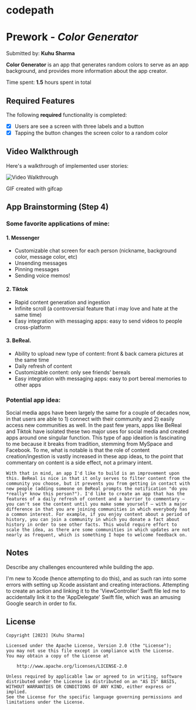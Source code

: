 # codepath
# Prework - *Color Generator*

Submitted by: **Kuhu Sharma**

**Color Generator** is an app that generates random colors to serve as an app background, and provides more information about the app creator. 

Time spent: **1.5** hours spent in total

## Required Features

The following **required** functionality is completed:

- [X] Users are see a screen with three labels and a button
- [X] Tapping the button changes the screen color to a random color
 
## Video Walkthrough

Here's a walkthrough of implemented user stories:

<img src='https://i.imgur.com/ObVFYfE.gif' title='Video Walkthrough' width='' alt='Video Walkthrough' />

GIF created with gifcap


## App Brainstorming (Step 4)
### Some favorite applications of mine: 
#### 1. Messenger 
- Customizable chat screen for each person (nickname, background color, message color, etc)
- Unsending messages 
- Pinning messages 
- Sending voice memos! 

#### 2. Tiktok 
- Rapid content generation and ingestion 
- Infinite scroll (a controversial feature that i may love and hate at the same time)
- Easy integration with messaging apps: easy to send videos to people cross-platform

#### 3. BeReal.  
- Ability to upload new type of content: front & back camera pictures at the same time 
- Daily refresh of content
- Customizable content: only see friends' bereals
- Easy integration with messaging apps: easy to port bereal memories to other apps 

### Potential app idea: 
Social media apps have been largely the same for a couple of decades now, in that users are able to 1) connect with their community and 2) easily access new communities as well. In the past few years, apps like BeReal and Tiktok have isolated these two major uses for social media and created apps around one singular function. This type of app ideation is fascinating to me because it breaks from tradition, stemming from MySpace and Facebook. To me, what is notable is that the role of content creation/ingestion is vastly increased in these app ideas, to the point that commentary on content is a side effect, not a primary intent. 

    With that in mind, an app I'd like to build is an improvement upon this. BeReal is nice in that it only serves to filter content from the community you choose, but it prevents you from getting in contact with new people (adding someone on BeReal prompts the notification "do you *really* know this person?"). I'd like to create an app that has the features of a daily refresh of content and a barrier to commentary — you can't see the content until you make some yourself — with a major difference in that you are joining communities in which everybody has a common interest. For example, if you enjoy content about a period of history, you can join a community in which you donate a fact about history in order to see other facts. This would require effort to scale the idea, as there are some communities in which updates are not nearly as frequent, which is something I hope to welcome feedback on. 


## Notes

Describe any challenges encountered while building the app.

I'm new to Xcode (hence attempting to do this), and as such ran into some errors with setting up Xcode assistant and creating interactions. Attempting to create an action and linking it to the 'ViewController' Swift file led me to accidentally link it to the 'AppDelegate' Swift file, which was an amusing Google search in order to fix. 


## License

    Copyright [2023] [Kuhu Sharma]

    Licensed under the Apache License, Version 2.0 (the "License");
    you may not use this file except in compliance with the License.
    You may obtain a copy of the License at

        http://www.apache.org/licenses/LICENSE-2.0

    Unless required by applicable law or agreed to in writing, software
    distributed under the License is distributed on an "AS IS" BASIS,
    WITHOUT WARRANTIES OR CONDITIONS OF ANY KIND, either express or implied.
    See the License for the specific language governing permissions and
    limitations under the License.
